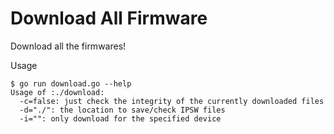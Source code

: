 Download All Firmware
=====================

Download all the firmwares!

Usage

```
$ go run download.go --help
Usage of :./download:
  -c=false: just check the integrity of the currently downloaded files
  -d="./": the location to save/check IPSW files
  -i="": only download for the specified device
```
